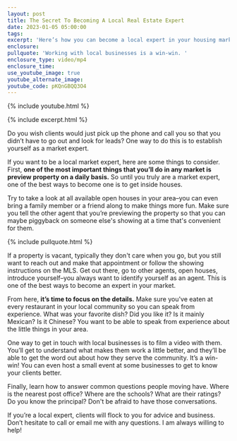 ```yaml
---
layout: post
title: The Secret To Becoming A Local Real Estate Expert
date: 2023-01-05 05:00:00
tags:
excerpt: 'Here’s how you can become a local expert in your housing market. '
enclosure:
pullquote: 'Working with local businesses is a win-win. '
enclosure_type: video/mp4
enclosure_time:
use_youtube_image: true
youtube_alternate_image:
youtube_code: pKQnGBQQ3O4
---
```

{% include youtube.html %}

{% include excerpt.html %}

Do you wish clients would just pick up the phone and call you so that you didn’t have to go out and look for leads? One way to do this is to establish yourself as a market expert.

If you want to be a local market expert, here are some things to consider. First, **one of the most important things that you’ll do in any market is preview property on a daily basis.** So until you truly are a market expert, one of the best ways to become one is to get inside houses.

Try to take a look at all available open houses in your area–you can even bring a family member or a friend along to make things more fun. Make sure you tell the other agent that you’re previewing the property so that you can maybe piggyback on someone else's showing at a time that's convenient for them.

{% include pullquote.html %}

If a property is vacant, typically they don't care when you go, but you still want to reach out and make that appointment or follow the showing instructions on the MLS. Get out there, go to other agents, open houses, introduce yourself–you always want to identify yourself as an agent. This is one of the best ways to become an expert in your market.

From here, **it’s time to focus on the details.** Make sure you've eaten at every restaurant in your local community so you can speak from experience. What was your favorite dish? Did you like it? Is it mainly Mexican? Is it Chinese? You want to be able to speak from experience about the little things in your area.

One way to get in touch with local businesses is to film a video with them. You’ll get to understand what makes them work a little better, and they’ll be able to get the word out about how they serve the community. It’s a win-win\! You can even host a small event at some businesses to get to know your clients better.&nbsp;

Finally, learn how to answer common questions people moving have. Where is the nearest post office? Where are the schools? What are their ratings? Do you know the principal? Don't be afraid to have those conversations.&nbsp;

If you’re a local expert, clients will flock to you for advice and business. Don’t hesitate to call or email me with any questions. I am always willing to help\!